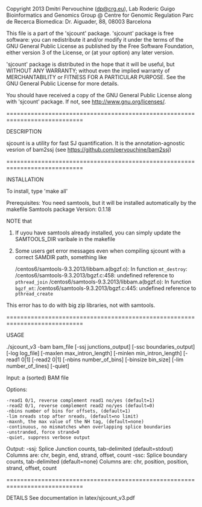 Copyright 2013 Dmitri Pervouchine (dp@crg.eu), Lab Roderic Guigo
Bioinformatics and Genomics Group @ Centre for Genomic Regulation 
Parc de Recerca Biomedica: Dr. Aiguader, 88, 08003 Barcelona

This file is a part of the 'sjcount' package. 
'sjcount' package is free software: you can redistribute it and/or modify
it under the terms of the GNU General Public License as published by
the Free Software Foundation, either version 3 of the License, or
(at your option) any later version.

'sjcount' package is distributed in the hope that it will be useful,
but WITHOUT ANY WARRANTY; without even the implied warranty of
MERCHANTABILITY or FITNESS FOR A PARTICULAR PURPOSE.  See the
GNU General Public License for more details.

You should have received a copy of the GNU General Public License 
along with 'sjcount' package.  If not, see <http://www.gnu.org/licenses/>.

============================================================================

DESCRIPTION

sjcount is a utility for fast SJ quantification. It is the annotation-agnostic 
vesrion of bam2ssj (see https://github.com/pervouchine/bam2ssj)

============================================================================

INSTALLATION

To install, type 'make all'

Prerequisites:
	You need samtools, but it will be installed automatically by the makefile
	Samtools package Version: 0.1.18

NOTE that

1.	If uyou have samtools already installed, you can simply update the SAMTOOLS_DIR varibale in the makefile

2.	Some users get error messages even when compiling sjcount with a correct SAMDIR path, something like

	/centos6/samtools-9.3.2013/libbam.a(bgzf.o): In function `mt_destroy`:
	/centos6/samtools-9.3.2013/bgzf.c:458: undefined reference to `pthread_join`
	/centos6/samtools-9.3.2013/libbam.a(bgzf.o): In function `bgzf_mt`:
	/centos6/samtools-9.3.2013/bgzf.c:445: undefined reference to `pthread_create`

This error has to do with big zip libraries, not with samtools. 

============================================================================

USAGE

 ./sjcount_v3 -bam bam_file [-ssj junctions_output] [-ssc boundaries_output] [-log log_file] [-maxlen max_intron_length] [-minlen min_intron_length] [-read1 0|1] [-read2 0|1] [-nbins number_of_bins] [-binsize bin_size] [-lim number_of_lines] [-quiet]

Input:   a (sorted) BAM file

Options:

	-read1 0/1, reverse complement read1 no/yes (default=1)
	-read2 0/1, reverse complement read2 no/yes (default=0)
	-nbins number of bins for offsets, (default=1)
	-lim nreads stop after nreads, (default=no limit)
	-maxnh, the max value of the NH tag, (default=none)
	-continuous, no mismatches when overlapping splice boundaries
	-unstranded, force strand=0
	-quiet, suppress verbose output

Output:	-ssj: Splice Junction counts, tab-delimited  (default=stdout)
	Columns are: chr, begin, end, strand, offset, count
	-ssc: Splice boundary counts, tab-delimited  (default=none)
	Columns are: chr, position, position, strand, offset, count

============================================================================

DETAILS
	See documentation in latex/sjcount_v3.pdf

